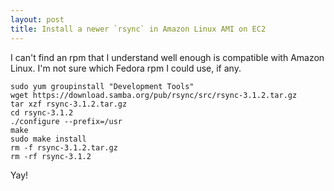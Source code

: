 ```yaml
---
layout: post
title: Install a newer `rsync` in Amazon Linux AMI on EC2
---
```


I can't find an rpm that I understand well enough is compatible with Amazon Linux. I'm not sure which Fedora rpm I could use, if any.

```
sudo yum groupinstall "Development Tools"
wget https://download.samba.org/pub/rsync/src/rsync-3.1.2.tar.gz
tar xzf rsync-3.1.2.tar.gz
cd rsync-3.1.2
./configure --prefix=/usr
make
sudo make install
rm -f rsync-3.1.2.tar.gz
rm -rf rsync-3.1.2
```

Yay!
